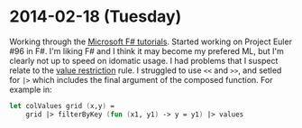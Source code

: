 2014-02-18 (Tuesday)
====================

Working through the [Microsoft F# tutorials](http://www.tryfsharp.org/Learn).
Started working on Project Euler #96 in F#. I'm liking F# and I think it may
become my prefered ML, but I'm clearly not up to speed on idomatic usage. I
had problems that I suspect relate to the
[value restriction](http://mlton.org/ValueRestriction) rule. I struggled to 
use `<<` and `>>`, and setled for `|>` which includes the final argument of
the composed function. For example in:

```fsharp
let colValues grid (x,y) =
    grid |> filterByKey (fun (x1, y1) -> y = y1) |> values
```

